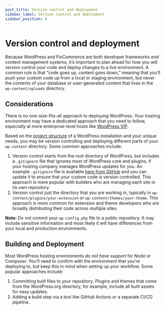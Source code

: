 ```yaml
---
post_title: Version control and deployment
sidebar_label: Version control and deployment
sidebar_position: 8
---
```


# Version control and deployment

Because WordPress and FinCommerce are both developer frameworks *and* content management systems, it’s important to plan ahead for how you will version control your code and deploy changes to a live environment. A common rule is that “code goes up, content goes down,” meaning that you’ll push your custom code up from a local or staging environment, but never the contents of your database or user-generated content that lives in the `wp-content/uploads` directory.

## Considerations

There is no one-size-fits-all approach to deploying WordPress. Your hosting environment may have a dedicated approach that you need to follow, especially at more enterprise-level hosts like [WordPress VIP](https://docs.wpvip.com/development-workflow/). 

Based on the [project structure](/docs/getting-started/project-structure) of a WordPress installation and your unique needs, you may be version controlling and deploying different parts of your `wp-content` directory. Some common approaches include:

1. Version control starts from the root directory of WordPress, but includes a `.gitignore` file that ignores most of WordPress core and plugins, if your hosting company manages WordPress updates for you. An example `.gitignore` file is available [here from GitHub](https://github.com/github/gitignore/blob/main/WordPress.gitignore) and you can update it to ensure that your custom code is version controlled. This approach is more popular with builders who are managing each site in its own repository.   
2. Version control just the directory that you are working in, typically in `wp-content/plugins/your-extension` or `wp-content/themes/your-theme`. This approach is more common for extension and theme developers who are broadly distributing their code across multiple sites.

**Note:** Do not commit your `wp-config.php` file to a public repository. It may include sensitive information and most likely it will have differences from your local and production environments. 

## Building and Deployment

Most WordPress hosting environments *do not have support* for Node or Composer. You’ll need to confirm with the environment that you’re deploying to, but keep this in mind when setting up your workflow. Some popular approaches include:

1. Committing built files to your repository. Plugins and themes that come from the WordPress.org directory, for example, include all built assets for easy updates.  
2. Adding a build step via a tool like GitHub Actions or a separate CI/CD pipeline.

